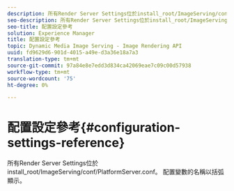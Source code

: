 ```yaml
---
description: 所有Render Server Settings位於install_root/ImageServing/conf/PlatformServer.conf。 配置變數的名稱以括弧顯示。
seo-description: 所有Render Server Settings位於install_root/ImageServing/conf/PlatformServer.conf。 配置變數的名稱以括弧顯示。
seo-title: 配置設定參考
solution: Experience Manager
title: 配置設定參考
topic: Dynamic Media Image Serving - Image Rendering API
uuid: fd9629d6-901d-4015-a49e-d3a36e18a7a3
translation-type: tm+mt
source-git-commit: 97a84e8e7edd3d834ca42069eae7c09c00d57938
workflow-type: tm+mt
source-wordcount: '75'
ht-degree: 0%

---
```



# 配置設定參考{#configuration-settings-reference}

所有Render Server Settings位於install_root/ImageServing/conf/PlatformServer.conf。 配置變數的名稱以括弧顯示。

